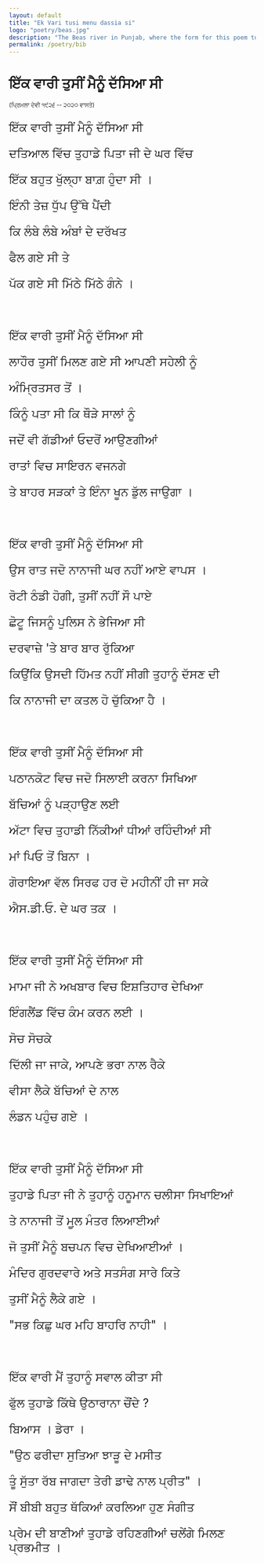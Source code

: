 ```yaml
---
layout: default
title: "Ek Vari tusi menu dassia si"
logo: "poetry/beas.jpg"
description: "The Beas river in Punjab, where the form for this poem took shape, while scattering my Grandmother's ashes."
permalink: /poetry/bib
---
```


# ਇੱਕ ਵਾਰੀ ਤੁਸੀਂ ਮੈਨੂੰ ਦੱਸਿਆ ਸੀ

<sub> (ਪ੍ਰਿਮਲਾ ਦੇਵੀ ੧੯੨੬ -- ੨੦੨੦ ਵਾਸਤੇ) </sub>

 <font size="5">
<p>ਇੱਕ ਵਾਰੀ ਤੁਸੀਂ ਮੈਨੂੰ ਦੱਸਿਆ ਸੀ</p>

<p>ਦਤਿਆਲ ਵਿੱਚ ਤੁਹਾਡੇ ਪਿਤਾ ਜੀ ਦੇ ਘਰ ਵਿੱਚ</p>

ਇੱਕ ਬਹੁਤ ਖੁੱਲ੍ਹਾ ਬਾਗ਼ ਹੁੰਦਾ ਸੀ । 

ਇੰਨੀ ਤੇਜ਼ ਧੁੱਪ ਉੱਥੇ ਪੈਂਦੀ

ਕਿ ਲੰਬੇ ਲੰਬੇ ਅੰਬਾਂ ਦੇ ਦਰੱਖਤ

ਫੈਲ ਗਏ ਸੀ ਤੇ

ਪੱਕ ਗਏ ਸੀ ਮਿੱਠੇ ਮਿੱਠੇ ਗੰਨੇ ।  <br />

<br />  

ਇੱਕ ਵਾਰੀ ਤੁਸੀਂ ਮੈਨੂੰ ਦੱਸਿਆ ਸੀ

ਲਾਹੌਰ ਤੁਸੀਂ ਮਿਲਣ ਗਏ ਸੀ ਆਪਣੀ ਸਹੇਲੀ ਨੂੰ 

ਅੰਮ੍ਰਿਤਸਰ ਤੋਂ । 

ਕਿੰਨੂੰ ਪਤਾ ਸੀ ਕਿ ਥੌੜੇ ਸਾਲਾਂ ਨੂੰ

ਜਦੋਂ ਵੀ ਗੱਡੀਆਂ ਓਦਰੋਂ ਆਉਣਗੀਆਂ

ਰਾਤਾਂ ਵਿਚ ਸਾਇਰਨ ਵਜਨਗੇ 

ਤੇ ਬਾਹਰ ਸੜਕਾਂ ਤੇ ਇੰਨਾ ਖੂਨ ਡੁੱਲ ਜਾਉਗਾ ।  <br />

<br />    

ਇੱਕ ਵਾਰੀ ਤੁਸੀਂ ਮੈਨੂੰ ਦੱਸਿਆ ਸੀ

ਉਸ ਰਾਤ ਜਦੋ ਨਾਨਾਜੀ ਘਰ ਨਹੀਂ ਆਏ ਵਾਪਸ ।

ਰੋਟੀ ਠੰਡੀ ਹੋਗੀ, ਤੁਸੀਂ ਨਹੀਂ ਸੌ ਪਾਏ

ਛੋਟੂ ਜਿਸਨੂੰ ਪੁਲਿਸ ਨੇ ਭੇਜਿਆ ਸੀ

ਦਰਵਾਜ਼ੇ 'ਤੇ ਬਾਰ ਬਾਰ ਰੁੱਕਿਆ 

ਕਿਉਂਕਿ ਉਸਦੀ ਹਿੱਮਤ ਨਹੀਂ ਸੀਗੀ ਤੁਹਾਨੂੰ ਦੱਸਣ ਦੀ

ਕਿ ਨਾਨਾਜੀ ਦਾ ਕਤਲ ਹੋ ਚੁੱਕਿਆ ਹੈ । <br />

<br />  

ਇੱਕ ਵਾਰੀ ਤੁਸੀਂ ਮੈਨੂੰ ਦੱਸਿਆ ਸੀ

ਪਠਾਨਕੋਟ ਵਿਚ ਜਦੋ ਸਿਲਾਈ ਕਰਨਾ ਸਿਖਿਆ

ਬੱਚਿਆਂ ਨੂੰ ਪੜ੍ਹਾਉਣ ਲਈ

ਅੱਟਾ ਵਿਚ ਤੁਹਾਡੀ ਨਿੱਕੀਆਂ ਧੀਆਂ ਰਹਿੰਦੀਆਂ ਸੀ

ਮਾਂ ਪਿਓ ਤੋਂ ਬਿਨਾ । 

ਗੋਰਾਇਆ ਵੱਲ ਸਿਰਫ ਹਰ ਦੋ ਮਹੀਨੀਂ ਹੀ ਜਾ ਸਕੇ 

ਐਸ.ਡੀ.ਓ. ਦੇ ਘਰ ਤਕ । <br />

<br />  

ਇੱਕ ਵਾਰੀ ਤੁਸੀਂ ਮੈਨੂੰ ਦੱਸਿਆ ਸੀ

ਮਾਮਾ ਜੀ ਨੇ ਅਖਬਾਰ ਵਿਚ ਇਸ਼ਤਿਹਾਰ ਦੇਖਿਆ

ਇੰਗਲੈਂਡ ਵਿੱਚ ਕੰਮ ਕਰਨ ਲਈ ।

ਸੋਚ ਸੋਚਕੇ

ਦਿੱਲੀ ਜਾ ਜਾਕੇ, ਆਪਣੇ ਭਰਾ ਨਾਲ ਰੈਕੇ

ਵੀਸਾ ਲੈਕੇ ਬੱਚਿਆਂ ਦੇ ਨਾਲ 

ਲੰਡਨ ਪਹੁੰਚ ਗਏ । <br />

<br /> 

ਇੱਕ ਵਾਰੀ ਤੁਸੀਂ ਮੈਨੂੰ ਦੱਸਿਆ ਸੀ

ਤੁਹਾਡੇ ਪਿਤਾ ਜੀ ਨੇ ਤੁਹਾਨੂੰ ਹਨੂਮਾਨ ਚਲੀਸਾ ਸਿਖਾਇਆਂ

ਤੇ ਨਾਨਾਜੀ ਤੋਂ ਮੂ਼ਲ ਮੰਤਰ ਲਿਆਈਆਂ

ਜੋ ਤੁਸੀਂ ਮੈਨੂੰ ਬਚਪਨ ਵਿਚ ਦੇਖਿਆਈਆਂ ।

ਮੰਦਿਰ ਗੁਰਦਵਾਰੇ ਅਤੇ ਸਤਸੰਗ ਸਾਰੇ ਕਿਤੇ

ਤੁਸੀਂ ਮੈਨੂੰ ਲੈਕੇ ਗਏ ।

"ਸਭ ਕਿਛੁ ਘਰ ਮਹਿ ਬਾਹਰਿ ਨਾਹੀ" । <br />

<br />

ਇੱਕ ਵਾਰੀ ਮੈਂ ਤੁਹਾਨੂੰ ਸਵਾਲ ਕੀਤਾ ਸੀ

ਫੁੱਲ ਤੁਹਾਡੇ ਕਿੱਥੇ ਉਠਾਰਾਨਾ ਚੌਂਦੇ ?

ਬਿਆਸ । ਡੇਰਾ ।

"ਉਠ ਫਰੀਦਾ ਸੁਤਿਆ ਝਾੜੂ ਦੇ ਮਸੀਤ 

ਤੂੰ ਸੁੱਤਾ ਰੱਬ ਜਾਗਦਾ ਤੇਰੀ ਡਾਢੇ ਨਾਲ ਪ੍ਰੀਤ" ।

ਸੌਂ ਬੀਬੀ ਬਹੁਤ ਥੱਕਿਆਂ ਕਰਲਿਆ ਹੁਣ ਸੰਗੀਤ

ਪ੍ਰੇਮ ਦੀ ਬਾਣੀਆਂ ਤੁਹਾਡੇ ਰਹਿਣਗੀਆਂ ਚਲੇਂਗੇ ਮਿਲਣ ਪ੍ਰਭਮੀਤ ।

</font>
